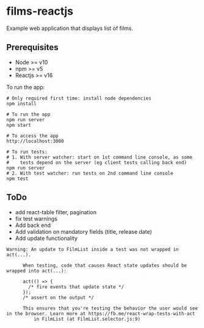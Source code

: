 # films-reactjs

Example web application that displays list of films.

## Prerequisites
* Node >= v10
* npm >= v5
* Reactjs >= v16

To run the app:
```
# Only required first time: install node dependencies
npm install

# To run the app
npm run server
npm start

# To access the app
http://localhost:3000

# To run tests:
# 1. With server watcher: start on 1st command line console, as some
#    tests depend on the server (eg client tests calling back end)
npm run server
# 2. With test watcher: run tests on 2nd command line console
npm test
```

## ToDo
* add react-table filter, pagination
* fix test warnings
* Add back end
* Add validation on mandatory fields (title, release date)
* Add update functionality

```
Warning: An update to FilmList inside a test was not wrapped in act(...).
      
      When testing, code that causes React state updates should be wrapped into act(...):
      
      act(() => {
        /* fire events that update state */
      });
      /* assert on the output */
      
      This ensures that you're testing the behavior the user would see in the browser. Learn more at https://fb.me/react-wrap-tests-with-act
          in FilmList (at FilmList.selector.js:9)

```